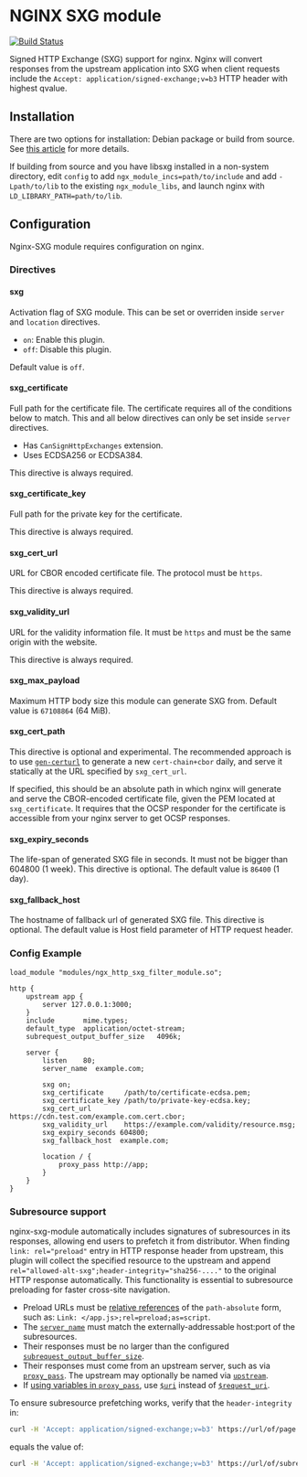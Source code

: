 # NGINX SXG module

[![Build Status](https://travis-ci.org/google/nginx-sxg-module.svg?branch=master)](https://travis-ci.org/google/nginx-sxg-module)

Signed HTTP Exchange (SXG) support for nginx. Nginx will convert responses from
the upstream application into SXG when client requests include the `Accept:
application/signed-exchange;v=b3` HTTP header with highest qvalue.

## Installation

There are two options for installation: Debian package or build from source. See
[this article](https://web.dev/how-to-set-up-signed-http-exchanges/) for more
details.

If building from source and you have libsxg installed in a non-system
directory, edit `config` to add `ngx_module_incs=path/to/include` and add
`-Lpath/to/lib` to the existing `ngx_module_libs`, and launch nginx with
`LD_LIBRARY_PATH=path/to/lib`.

## Configuration

Nginx-SXG module requires configuration on nginx.

### Directives

#### sxg

Activation flag of SXG module. This can be set or overriden inside `server`
and `location` directives.

- `on`: Enable this plugin.
- `off`: Disable this plugin.

Default value is `off`.

#### sxg\_certificate

Full path for the certificate file. The certificate requires all of the
conditions below to match. This and all below directives can only be set
inside `server` directives.

- Has `CanSignHttpExchanges` extension.
- Uses ECDSA256 or ECDSA384.

This directive is always required.

#### sxg\_certificate\_key

Full path for the private key for the certificate.

This directive is always required.

#### sxg\_cert\_url

URL for CBOR encoded certificate file. The protocol must be `https`.

This directive is always required.

#### sxg\_validity\_url

URL for the validity information file. It must be `https` and must be the same
origin with the website.

This directive is always required.

#### sxg\_max\_payload

Maximum HTTP body size this module can generate SXG from. Default value is
`67108864` (64 MiB).


#### sxg\_cert\_path

This directive is optional and experimental. The recommended approach is to use
[`gen-certurl`](https://github.com/WICG/webpackage/blob/main/go/signedexchange/README.md)
to generate a new `cert-chain+cbor` daily, and serve it statically at the URL
specified by `sxg_cert_url`.

If specified, this should be an absolute path in which nginx will generate and
serve the CBOR-encoded certificate file, given the PEM located at
`sxg_certificate`. It requires that the OCSP responder for the certificate is
accessible from your nginx server to get OCSP responses.

#### sxg\_expiry\_seconds

The life-span of generated SXG file in seconds.
It must not be bigger than 604800 (1 week).
This directive is optional.
The default value is `86400` (1 day).

#### sxg\_fallback\_host

The hostname of fallback url of generated SXG file.
This directive is optional.
The default value is Host field parameter of HTTP request header.

### Config Example

```
load_module "modules/ngx_http_sxg_filter_module.so";

http {
    upstream app {
        server 127.0.0.1:3000;
    }
    include       mime.types;
    default_type  application/octet-stream;
    subrequest_output_buffer_size   4096k;

    server {
        listen    80;
        server_name  example.com;

        sxg on;
        sxg_certificate     /path/to/certificate-ecdsa.pem;
        sxg_certificate_key /path/to/private-key-ecdsa.key;
        sxg_cert_url        https://cdn.test.com/example.com.cert.cbor;
        sxg_validity_url    https://example.com/validity/resource.msg;
        sxg_expiry_seconds 604800;
        sxg_fallback_host  example.com;

        location / {
            proxy_pass http://app;
        }
    }
}
```

### Subresource support

nginx-sxg-module automatically includes signatures of subresources in its responses, allowing end users to prefetch it from distributor.
When finding `link: rel="preload"` entry in HTTP response header from upstream, this plugin will collect the specified resource to the upstream and append `rel="allowed-alt-sxg";header-integrity="sha256-...."` to the original HTTP response automatically.
This functionality is essential to subresource preloading for faster cross-site navigation.

  - Preload URLs must be [relative references](https://tools.ietf.org/html/rfc3986#section-4.2)
    of the `path-absolute` form, such as: `Link: </app.js>;rel=preload;as=script`.
  - The [`server_name`](https://nginx.org/en/docs/http/ngx_http_core_module.html#server_name)
    must match the externally-addressable host:port of the subresources.
  - Their responses must be no larger than the configured
    [`subrequest_output_buffer_size`](https://nginx.org/en/docs/http/ngx_http_core_module.html#subrequest_output_buffer_size).
  - Their responses must come from an upstream server, such as via
    [`proxy_pass`](https://nginx.org/en/docs/http/ngx_http_proxy_module.html#proxy_pass).
    The upstream may optionally be named via
    [`upstream`](https://nginx.org/en/docs/http/ngx_http_upstream_module.html#upstream).
  - If [using variables in
    `proxy_pass`](http://nginx.org/en/docs/http/ngx_http_proxy_module.html#non_idempotent:~:text=When%20variables%20are%20used%20in%20proxy_pass),
    use
    [`$uri`](http://nginx.org/en/docs/http/ngx_http_core_module.html#var_uri:~:text=1.2.7%29-,%24uri,current%20URI%20in%20request)
    instead of
    [`$request_uri`](http://nginx.org/en/docs/http/ngx_http_core_module.html#var_request_uri:~:text=%24request_uri,full%20original%20request%20URI).

To ensure subresource prefetching works, verify that the `header-integrity` in:

```bash
curl -H 'Accept: application/signed-exchange;v=b3' https://url/of/page.html | dump-signedexchange -payload=false | grep Link:
```

equals the value of:

```bash
curl -H 'Accept: application/signed-exchange;v=b3' https://url/of/subresource.jpg | dump-signedexchange -headerIntegrity
```
